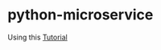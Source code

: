 # python-microservice

Using this [Tutorial](https://dev.to/paurakhsharma/microservice-in-python-using-fastapi-24cc)

